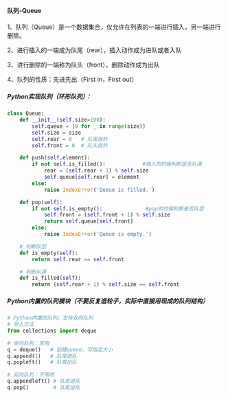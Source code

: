 #### 队列-Queue

1、队列（Queue）是一个数据集合，仅允许在列表的一端进行插入，另一端进行删除。

2、进行插入的一端成为队尾（rear），插入动作成为进队或者入队

3、进行删除的一端称为队头（front），删除动作成为出队

4、队列的性质：先进先出（First in，First out）

##### Python实现队列（环形队列）：

```python
class Queue:
    def __init__(self,size=100):
        self.queue = [0 for _ in range(size)]
        self.size = size
        self.rear = 0   # 队尾指针
        self.front = 0  # 队头指针

    def push(self,element):
        if not self.is_filled():            #插入的时候判断是否队满
            rear = (self.rear + 1) % self.size
            self.queue[self.rear] = element
        else:
            raise IndexError('Queue is filled.')

    def pop(self):
        if not self.is_empty():              #pop的时候判断是否队空
            self.front = (self.front + 1) % self.size
            return self.queue[self.front]
        else:
            raise IndexError('Queue is empty.')

    # 判断队空
    def is_empty(self):
        return self.rear == self.front

    # 判断队满
    def is_filled(self):
        return (self.rear + 1) % self.size == self.front
```

##### Python内置的队列模块（不要反复造轮子，实际中直接用现成的队列结构）

```python
# Python内置的队列，支持双向队列
# 导入方法
from collections import deque

# 单向队列：常用
q = deque()   # 创建queue，可指定大小
q.append(1)   # 队尾进队
q.popleft()   # 队首出队

# 双向队列：不常用
q.appendleft() # 队首进队
q.pop()        # 队尾出队

```

